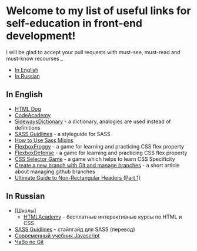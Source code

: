 # Welcome to my list of useful links for self-education in front-end development! 

I will be glad to accept your pull requests with must-see, must-read and must-know recourses *_*

- [In English](#in-english)
- [In Russian](#in-russian)


## In English
- [HTML Dog](http://htmldog.com/)
- [CodeAcademy](https://www.codecademy.com/)
- [SidewaysDictionary](https://sidewaysdictionary.com/) - a dictionary, analogies are used instead of definitions
- [SASS Guidlines](https://sass-guidelin.es/) - a styleguide for SASS
- [How to Use Sass Mixins](https://scotch.io/tutorials/how-to-use-sass-mixins)
- [FlexboxFroggy](http://flexboxfroggy.com/) - a game for learning and practicing CSS flex property 
- [FlexboxDefense](http://www.flexboxdefense.com/) - a game for learning and practicing CSS flex property 
- [CSS Selector Game](https://flukeout.github.io/) - a game which helps to learn CSS Specificity
- [Create a new branch with Git and manage branches](https://github.com/Kunena/Kunena-Forum/wiki/Create-a-new-branch-with-git-and-manage-branches) - a short article about managing github branches
- [Ultimate Guide to Non-Rectangular Headers (Part 1)](https://codepen.io/ahmadnassri/post/non-rectangular-headers-part-1)


## In Russian

- [Школы]
  - [HTMLAcademy](https://htmlacademy.ru/) - бесплатные интерактивные курсы по HTML и CSS
- [SASS Guidlines](https://sass-guidelin.es/ru/#section-48) - стайлгайд для SASS (перевод)
- [Современный учебник Javascript](http://learn.javascript.ru/)
- [ЧаВо по Git](http://firstaidgit.ru/#/)